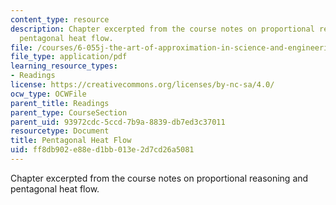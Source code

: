 ```yaml
---
content_type: resource
description: Chapter excerpted from the course notes on proportional reasoning and
  pentagonal heat flow.
file: /courses/6-055j-the-art-of-approximation-in-science-and-engineering-spring-2008/ff8db902e88ed1bb013e2d7cd26a5081_feb22a.pdf
file_type: application/pdf
learning_resource_types:
- Readings
license: https://creativecommons.org/licenses/by-nc-sa/4.0/
ocw_type: OCWFile
parent_title: Readings
parent_type: CourseSection
parent_uid: 93972cdc-5ccd-7b9a-8839-db7ed3c37011
resourcetype: Document
title: Pentagonal Heat Flow
uid: ff8db902-e88e-d1bb-013e-2d7cd26a5081
---
```

Chapter excerpted from the course notes on proportional reasoning and pentagonal heat flow.